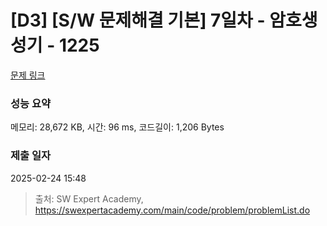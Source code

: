 # [D3] [S/W 문제해결 기본] 7일차 - 암호생성기 - 1225 

[문제 링크](https://swexpertacademy.com/main/code/problem/problemDetail.do?contestProbId=AV14uWl6AF0CFAYD) 

### 성능 요약

메모리: 28,672 KB, 시간: 96 ms, 코드길이: 1,206 Bytes

### 제출 일자

2025-02-24 15:48



> 출처: SW Expert Academy, https://swexpertacademy.com/main/code/problem/problemList.do